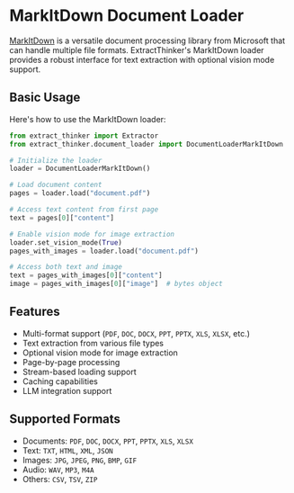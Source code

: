 # MarkItDown Document Loader

[MarkItDown](https://github.com/microsoft/markitdown) is a versatile document processing library from Microsoft that can handle multiple file formats. ExtractThinker's MarkItDown loader provides a robust interface for text extraction with optional vision mode support.

## Basic Usage

Here's how to use the MarkItDown loader:

```python
from extract_thinker import Extractor
from extract_thinker.document_loader import DocumentLoaderMarkItDown

# Initialize the loader
loader = DocumentLoaderMarkItDown()

# Load document content
pages = loader.load("document.pdf")

# Access text content from first page
text = pages[0]["content"]

# Enable vision mode for image extraction
loader.set_vision_mode(True)
pages_with_images = loader.load("document.pdf")

# Access both text and image
text = pages_with_images[0]["content"]
image = pages_with_images[0]["image"]  # bytes object
```

## Features

- Multi-format support (`PDF`, `DOC`, `DOCX`, `PPT`, `PPTX`, `XLS`, `XLSX`, etc.)
- Text extraction from various file types
- Optional vision mode for image extraction
- Page-by-page processing
- Stream-based loading support
- Caching capabilities
- LLM integration support

## Supported Formats

- Documents: `PDF`, `DOC`, `DOCX`, `PPT`, `PPTX`, `XLS`, `XLSX`
- Text: `TXT`, `HTML`, `XML`, `JSON`
- Images: `JPG`, `JPEG`, `PNG`, `BMP`, `GIF`
- Audio: `WAV`, `MP3`, `M4A`
- Others: `CSV`, `TSV`, `ZIP`